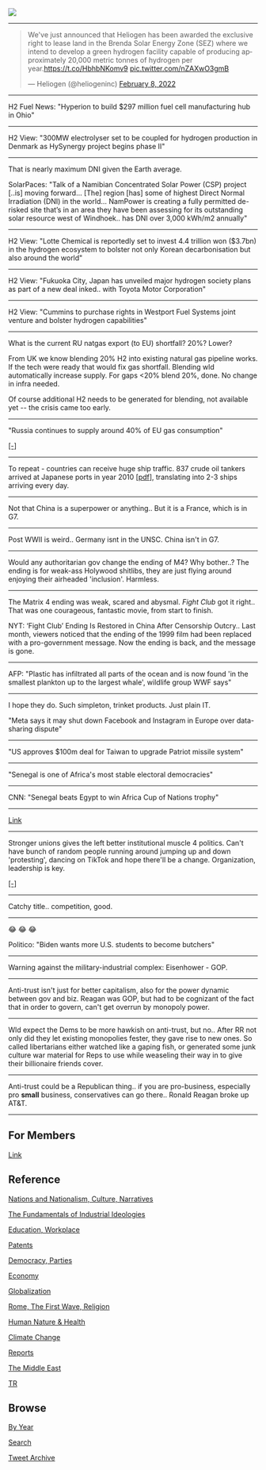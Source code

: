 <img src="https://drive.google.com/uc?export=view&id=1B2wf9R7AMH1d7Vw6e2mucLbIQ5NSjir7"/>

---

<blockquote class="twitter-tweet"><p lang="en" dir="ltr">We&#39;ve just announced that Heliogen has been awarded the exclusive right to lease land in the Brenda Solar Energy Zone (SEZ) where we intend to develop a green hydrogen facility capable of producing approximately 20,000 metric tonnes of hydrogen per year.<a href="https://t.co/HbhbNKomv9">https://t.co/HbhbNKomv9</a> <a href="https://t.co/nZAXwO3gmB">pic.twitter.com/nZAXwO3gmB</a></p>&mdash; Heliogen (@heliogeninc) <a href="https://twitter.com/heliogeninc/status/1491098387004809218?ref_src=twsrc%5Etfw">February 8, 2022</a></blockquote> <script async src="https://platform.twitter.com/widgets.js" charset="utf-8"></script>

---

H2 Fuel News: "Hyperion to build $297 million fuel cell manufacturing hub in Ohio"

---

H2 View: "300MW electrolyser set to be coupled for hydrogen production
in Denmark as HySynergy project begins phase II"

---

That is nearly maximum DNI given the Earth average.

SolarPaces: "Talk of a Namibian Concentrated Solar Power (CSP) project
[..is] moving forward... [The] region [has] some of highest Direct
Normal Irradiation (DNI) in the world... NamPower is creating a fully
permitted de-risked site that’s in an area they have been assessing
for its outstanding solar resource west of Windhoek.. has DNI over
3,000 kWh/m2 annually"

---

H2 View: "Lotte Chemical is reportedly set to invest 4.4 trillion won
($3.7bn) in the hydrogen ecosystem to bolster not only Korean
decarbonisation but also around the world"

---

H2 View: "Fukuoka City, Japan has unveiled major hydrogen society
plans as part of a new deal inked.. with Toyota Motor Corporation"

---

H2 View: "Cummins to purchase rights in Westport Fuel Systems joint
venture and bolster hydrogen capabilities"

---

What is the current RU natgas export (to EU) shortfall? 20%? Lower?

From UK we know blending 20% H2 into existing natural gas pipeline
works. If the tech were ready that would fix gas shortfall. Blending
wld automatically increase supply. For gaps <20% blend 20%, done. No
change in infra needed.

Of course additional H2 needs to be generated for blending, not
available yet -- the crisis came too early.

---

"Russia continues to supply around 40% of EU gas consumption"

[[-]](https://www.bruegel.org/2022/01/can-europe-survive-painlessly-without-russian-gas/)

---

To repeat - countries can receive huge ship traffic. 837 crude oil
tankers arrived at Japanese ports in year 2010
[[pdf](https://iea.blob.core.windows.net/assets/00cf6755-2976-4cd8-be5d-1c27b13d7df3/2013_OSS_Japan.pdf)],
translating into 2-3 ships arriving every day.

---

Not that China is a superpower or anything.. But it is a France, which
is in G7.

---

Post WWII is weird.. Germany isnt in the UNSC. China isn't in G7. 

---

Would any authoritarian gov change the ending of M4? Why bother..? The
ending is for weak-ass Holywood shitlibs, they are just flying around
enjoying their airheaded 'inclusion'. Harmless.

---

The Matrix 4 ending was weak, scared and abysmal. *Fight Club* got it
right.. That was one courageous, fantastic movie, from start to
finish.

NYT: ‘Fight Club’ Ending Is Restored in China After Censorship
Outcry.. Last month, viewers noticed that the ending of the 1999 film
had been replaced with a pro-government message. Now the ending is
back, and the message is gone.

---

AFP: "Plastic has infiltrated all parts of the ocean and is now found
'in the smallest plankton up to the largest whale', wildlife group WWF
says"

---

I hope they do. Such simpleton, trinket products. Just plain IT.

"Meta says it may shut down Facebook and Instagram in Europe over data-sharing dispute"

---

"US approves $100m deal for Taiwan to upgrade Patriot missile system"

---

"Senegal is one of Africa's most stable electoral democracies"

---

CNN: "Senegal beats Egypt to win Africa Cup of Nations trophy"

---

[Link](https://drive.google.com/uc?export=view&id=169fSsDA6hLxPGGG3-8XbyeR9eRFrZvUO)

---

Stronger unions gives the left better institutional muscle 4
politics. Can't have bunch of random people running around jumping up
and down 'protesting', dancing on TikTok and hope there'll be a
change. Organization, leadership is key.

[[-]](2019/08/focus-group-democracy.md)

---

Catchy title.. competition, good.

---

😂 😂 😂 

Politico: "Biden wants more U.S. students to become butchers"

---

Warning against the military-industrial complex: Eisenhower - GOP.

---

Anti-trust isn't just for better capitalism, also for the power
dynamic between gov and biz. Reagan was GOP, but had to be cognizant
of the fact that in order to govern, can't get overrun by monopoly
power.


---

Wld expect the Dems to be more hawkish on anti-trust, but no..  After
RR not only did they let existing monopolies fester, they gave rise to
new ones. So called libertarians either watched like a gaping fish, or
generated some junk culture war material for Reps to use while
weaseling their way in to give their billionaire friends cover.

---

Anti-trust could be a Republican thing.. if you are pro-business,
especially pro **small** business, conservatives can go there.. Ronald
Reagan broke up AT&T.

---

## For Members

[Link](https://thirdwave-members.herokuapp.com)

## Reference

[Nations and Nationalism, Culture, Narratives](/2013/02/nations-and-nationalism.md)

[The Fundamentals of Industrial Ideologies](/2011/04/fundamentals-of-industrial-ideologies.md)

[Education, Workplace](2017/09/education-workplace.md)

[Patents](/2018/09/patents.md)

[Democracy, Parties](/2016/11/democracy.md)

[Economy](/2018/05/economy.md)

[Globalization](/2018/09/globalization.md)

[Rome, The First Wave, Religion](/2017/12/rome.md)

[Human Nature & Health](/2020/07/human-nature.md)

[Climate Change](/2018/12/climate.md)

[Reports](/2019/05/reports.md)

[The Middle East](/2019/07/middleeast.md)

[TR](../tr)

## Browse

[By Year](years.md)

[Search](search.html)

[Tweet Archive](/tweets/README.md)


